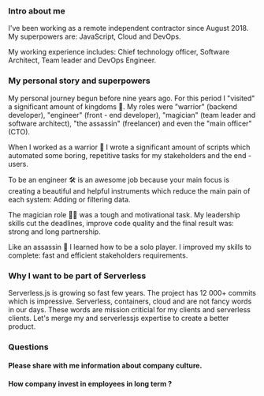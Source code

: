 ### Intro about me

I've been working as a remote independent contractor since August 2018.
My superpowers are: JavaScript, Cloud and DevOps.

My working experience includes: Chief technology officer, Software Architect, Team leader and DevOps Engineer.

### My personal story and superpowers

My personal journey begun before nine years ago. For this period I "visited" a significant amount of kingdoms 👑. My roles were "warrior" (backend developer), "engineer" (front - end developer), "magician" (team leader and software architect), "the assassin" (freelancer) and even the "main officer" (CTO).

When I worked as a warrior 💪 I wrote a significant amount of scripts which automated some boring, repetitive tasks for my stakeholders and the end - users.

To be an engineer 🛠 is an awesome job because your main focus is creating a beautiful and helpful instruments which reduce the main pain of each system: Adding or filtering data.

The magician role 🧙‍♀️ was a tough and motivational task. My leadership skills cut the deadlines, improve code quality and the final result was: strong and long partnership.

Like an assassin 🔪 I learned how to be a solo player. I improved my skills to complete: fast and efficient stakeholders requirements.

### Why I want to be part of Serverless

Serverless.js is growing so fast few years. The project has 12 000+ commits which is impressive. Serverless, containers, cloud and are not fancy words in our days. These words are mission criticial for my clients and serverless clients. Let's merge my and serverlessjs expertise to create a better product.

### Questions

#### Please share with me information about company culture. 

#### How company invest in employees in long term ?

